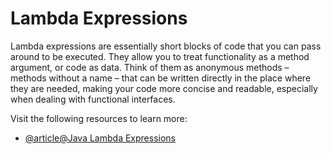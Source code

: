 # Lambda Expressions

Lambda expressions are essentially short blocks of code that you can pass around to be executed. They allow you to treat functionality as a method argument, or code as data. Think of them as anonymous methods – methods without a name – that can be written directly in the place where they are needed, making your code more concise and readable, especially when dealing with functional interfaces.

Visit the following resources to learn more:

- [@article@Java Lambda Expressions](https://jenkov.com/tutorials/java/lambda-expressions.html)
